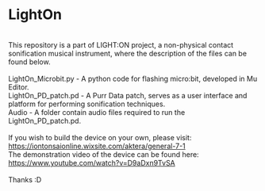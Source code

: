 # LightOn
<br/> This repository is a part of LIGHT:ON project, a non-physical contact sonification musical instrument, where the description of the files can be found below.
<br/>
<br/> LightOn_Microbit.py - A python code for flashing micro:bit, developed in Mu Editor.
<br/> LightOn_PD_patch.pd - A Purr Data patch, serves as a user interface and platform for performing sonification techniques.
<br/> Audio - A folder contain audio files required to run the LightOn_PD_patch.pd.
<br/>
<br/> If you wish to build the device on your own, please visit: https://iontonsaionline.wixsite.com/aktera/general-7-1
<br/> The demonstration video of the device can be found here: https://www.youtube.com/watch?v=D9aDxn9TvSA
<br/>
<br/> Thanks :D
